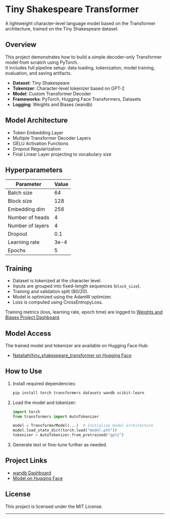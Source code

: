 # Tiny Shakespeare Transformer

A lightweight character-level language model based on the Transformer architecture, trained on the Tiny Shakespeare dataset.

## Overview

This project demonstrates how to build a simple decoder-only Transformer model from scratch using PyTorch.  
It includes full pipeline setup: data loading, tokenization, model training, evaluation, and saving artifacts.

- **Dataset**: Tiny Shakespeare
- **Tokenizer**: Character-level tokenizer based on GPT-2
- **Model**: Custom Transformer Decoder
- **Frameworks**: PyTorch, Hugging Face Transformers, Datasets
- **Logging**: Weights and Biases (wandb)

## Model Architecture

- Token Embedding Layer
- Multiple Transformer Decoder Layers
- GELU Activation Functions
- Dropout Regularization
- Final Linear Layer projecting to vocabulary size

## Hyperparameters

| Parameter        | Value  |
|------------------|--------|
| Batch size       | 64     |
| Block size       | 128    |
| Embedding dim    | 256    |
| Number of heads  | 4      |
| Number of layers | 4      |
| Dropout          | 0.1    |
| Learning rate    | 3e-4   |
| Epochs           | 5      |

## Training

- Dataset is tokenized at the character level.
- Inputs are grouped into fixed-length sequences (`block_size`).
- Training and validation split (80/20).
- Model is optimized using the AdamW optimizer.
- Loss is computed using CrossEntropyLoss.

Training metrics (loss, learning rate, epoch time) are logged to [Weights and Biases Project Dashboard](https://wandb.ai/honcharova-de-hannover/LanguageModel_Project?nw=nwuserhoncharovade).

## Model Access

The trained model and tokenizer are available on Hugging Face Hub:

- [NataliaH/tiny_shakespeare_transformer on Hugging Face](https://huggingface.co/NataliaH/tiny_shakespeare_transformer)

## How to Use

1. Install required dependencies:

    ```bash
    pip install torch transformers datasets wandb scikit-learn
    ```

2. Load the model and tokenizer:

    ```python
    import torch
    from transformers import AutoTokenizer

    model = TransformerModel(...)  # Initialize model architecture
    model.load_state_dict(torch.load("model.pth"))
    tokenizer = AutoTokenizer.from_pretrained("gpt2")
    ```

3. Generate text or fine-tune further as needed.

## Project Links

- [wandb Dashboard](https://wandb.ai/honcharova-de-hannover/LanguageModel_Project?nw=nwuserhoncharovade)
- [Model on Hugging Face](https://huggingface.co/NataliaH/tiny_shakespeare_transformer)

## License

This project is licensed under the MIT License.

---
